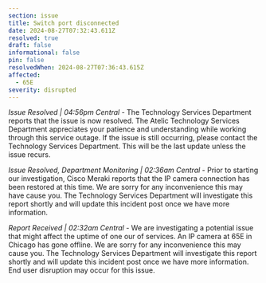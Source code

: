 ```yaml
---
section: issue
title: Switch port disconnected
date: 2024-08-27T07:32:43.611Z
resolved: true
draft: false
informational: false
pin: false
resolvedWhen: 2024-08-27T07:36:43.615Z
affected:
  - 65E
severity: disrupted
---
```

*Issue Resolved | 04:56pm Central* - The Technology Services Department reports that the issue is now resolved. The Atelic Technology Services Department appreciates your patience and understanding while working through this service outage. If the issue is still occurring, please contact the Technology Services Department. This will be the last update unless the issue recurs.

*Issue Resolved, Department Monitoring | 02:36am Central* - Prior to starting our investigation, Cisco Meraki reports that the IP camera connection has been restored at this time. We are sorry for any inconvenience this may have cause you. The Technology Services Department will investigate this report shortly and will update this incident post once we have more information.

*Report Received | 02:32am Central* - We are investigating a potential issue that might affect the uptime of one our of services. An IP camera at 65E in Chicago has gone offline. We are sorry for any inconvenience this may cause you. The Technology Services Department will investigate this report shortly and will update this incident post once we have more information. End user disruption may occur for this issue.